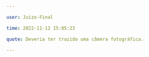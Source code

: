 ```yaml
---

user: Juizo-Final

time: 2022-11-12 15:05:23

quote: Deveria ter trazido uma câmera fotográfica.

---
```


